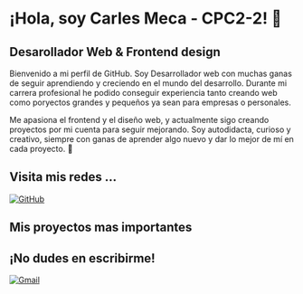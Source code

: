 <div style="text-decoration:none;">
<h1>¡Hola, soy Carles Meca - CPC2-2! 👋</h1>
<h2>Desarollador Web & Frontend design</h2>
</div>

Bienvenido a mi perfil de GitHub. 
Soy Desarrollador web con muchas ganas de seguir aprendiendo y creciendo en el mundo del desarrollo.
Durante mi carrera profesional he podido conseguir experiencia tanto creando web como poryectos grandes y pequeños ya sean para empresas o personales.

Me apasiona el frontend y el diseño web, y actualmente sigo creando proyectos por mi cuenta para seguir mejorando.
Soy autodidacta, curioso y creativo, siempre con ganas de aprender algo nuevo y dar lo mejor de mí en cada proyecto. 🚀

## Visita mis redes ...
[![GitHub](https://img.shields.io/badge/GitHub-181717?style=for-the-badge&logo=github&logoColor=white)](https://github.com/CPC2-2) 

## Mis proyectos mas importantes

## ¡No dudes en escribirme! 
[![Gmail](https://img.shields.io/badge/Gmail-D14836?style=for-the-badge&logo=gmail&logoColor=white)](mailto:cmt.deve@gmail.com)

